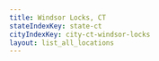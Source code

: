 ```yaml
---
title: Windsor Locks, CT
stateIndexKey: state-ct
cityIndexKey: city-ct-windsor-locks
layout: list_all_locations
---
```

